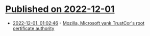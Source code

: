 # [Published on 2022-12-01](index.md)

* [2022-12-01, 01:02:46](https://news.ycombinator.com/item?id=33810755) - [Mozilla, Microsoft yank TrustCor's root certificate authority](https://www.washingtonpost.com/technology/2022/11/30/trustcor-internet-authority-mozilla/)
